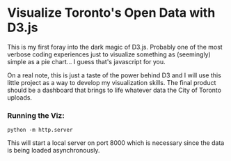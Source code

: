 # Visualize Toronto's Open Data with D3.js

This is my first foray into the dark magic of D3.js. Probably one of the most verbose coding experiences just to visualize something as (seemingly) simple as a pie chart... I guess that's javascript for you.

On a real note, this is just a taste of the power behind D3 and I will use this little project as a way to develop my visualization skills.  The final product should be a dashboard that brings to life whatever data the City of Toronto uploads.

### Running the Viz:

`python -m http.server` 

This will start a local server on port 8000 which is necessary since the data is being loaded asynchronously.